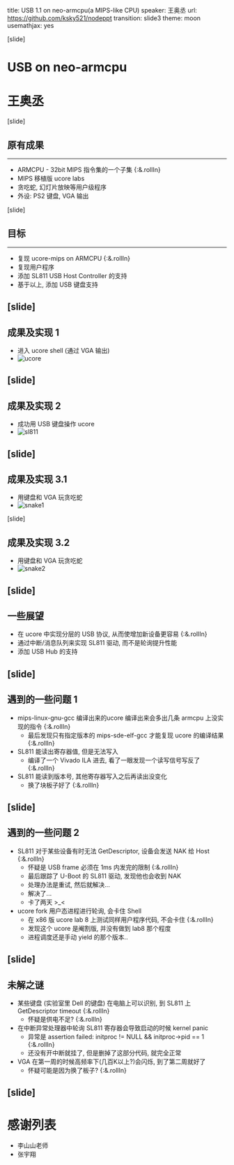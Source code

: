 title: USB 1.1 on neo-armcpu(a MIPS-like CPU)
speaker: 王奥丞
url: https://github.com/ksky521/nodeppt
transition: slide3
theme: moon
usemathjax: yes

[slide]
# USB on neo-armcpu
# 王奥丞

[slide]
## 原有成果
----
- ARMCPU - 32bit MIPS 指令集的一个子集 {:&.rollIn}
- MIPS 移植版 ucore labs
- 贪吃蛇, 幻灯片放映等用户级程序
- 外设: PS2 键盘, VGA 输出

[slide]
## 目标
----
- 复现 ucore-mips on ARMCPU {:&.rollIn}
- 复现用户程序
- 添加 SL811 USB Host Controller 的支持
- 基于以上, 添加 USB 键盘支持

[slide]
----
## 成果及实现 1
- 进入 ucore shell (通过 VGA 输出)
- ![ucore](/screenshots/neo_ucore_shell.jpg)

[slide]
----
## 成果及实现 2
- 成功用 USB 键盘操作 ucore
- ![sl811](/report/sl811.png)

[slide]
----
## 成果及实现 3.1
- 用键盘和 VGA 玩贪吃蛇
- ![snake1](/report/snake1.jpg)

[slide]
## 成果及实现 3.2
- 用键盘和 VGA 玩贪吃蛇
- ![snake2](/report/snake2.jpg)

[slide]
----
## 一些展望
- 在 ucore 中实现分层的 USB 协议, 从而使增加新设备更容易 {:&.rollIn}
- 通过中断/消息队列来实现 SL811 驱动, 而不是轮询提升性能
- 添加 USB Hub 的支持

[slide]
----
## 遇到的一些问题 1
- mips-linux-gnu-gcc 编译出来的ucore 编译出来会多出几条 armcpu 上没实现的指令 {:&.rollIn}
  - 最后发现只有指定版本的 mips-sde-elf-gcc 才能复现 ucore 的编译结果 {:&.rollIn}
- SL811 能读出寄存器值, 但是无法写入
  - 编译了一个 Vivado ILA 进去, 看了一眼发现一个读写信号写反了 {:&.rollIn}
- SL811 能读到版本号, 其他寄存器写入之后再读出没变化
  - 换了块板子好了 {:&.rollIn}

[slide]
----
## 遇到的一些问题 2
- SL811 对于某些设备有时无法 GetDescriptor, 设备会发送 NAK 给 Host  {:&.rollIn}
  - 怀疑是 USB frame 必须在 1ms 内发完的限制 {:&.rollIn}
  - 最后跟踪了 U-Boot 的 SL811 驱动, 发现他也会收到 NAK
  - 处理办法是重试, 然后就解决...
  - 解决了...
  - 卡了两天 >_<
- ucore fork 用户态进程进行轮询, 会卡住 Shell
  - 在 x86 版 ucore lab 8 上测试同样用户程序代码, 不会卡住  {:&.rollIn}
  - 发现这个 ucore 是阉割版, 并没有做到 lab8 那个程度
  - 进程调度还是手动 yield 的那个版本..

[slide]
----
## 未解之谜
- 某些键盘 (实验室里 Dell 的键盘) 在电脑上可以识别, 到 SL811 上 GetDescriptor timeout {:&.rollIn}
  - 怀疑是供电不足? {:&.rollIn}
- 在中断异常处理器中轮询 SL811 寄存器会导致启动的时候 kernel panic
  - 异常是 assertion failed: initproc != NULL && initproc->pid == 1 {:&.rollIn}
  - 还没有开中断就挂了, 但是删掉了这部分代码, 就完全正常
- VGA 在第一周的时候高频率下(几百K以上?)会闪烁, 到了第二周就好了
  - 怀疑可能是因为换了板子? {:&.rollIn}

[slide]
----
# 感谢列表
- 李山山老师
- 张宇翔
